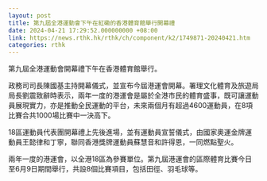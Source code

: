 ```yaml
---
layout: post
title: 第九屆全港運動會下午在紅磡的香港體育館舉行開幕禮
date: 2024-04-21 17:29:52.000000000 +08:00
link: https://news.rthk.hk/rthk/ch/component/k2/1749871-20240421.htm
categories: rthk
---
```


第九屆全港運動會開幕禮下午在香港體育館舉行。

政務司司長陳國基主持開幕儀式，並宣布今屆港運會開幕。署理文化體育及旅遊局局長劉震致辭時表示，兩年一度的港運會是屬於全港市民的體育盛事，既可讓運動員展現實力，亦是推動全民運動的平台，未來兩個月有超過4600運動員，在8項比賽合共1000場比賽中一決高下。

18區運動員代表團開幕禮上先後進場，並有運動員宣誓儀式，由國家奧運金牌運動員王懿律和丁寧，聯同香港獎牌運動員蘇慧音和許得恩，一同燃點聖火。

兩年一度的港運會，以全港18區為參賽單位。第九屆港運會的區際體育比賽今日至6月9日期間舉行，共設8個比賽項目，包括田徑、羽毛球等。
